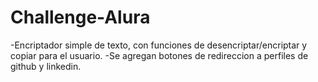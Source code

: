 # Challenge-Alura
-Encriptador simple de texto, con funciones de desencriptar/encriptar y copiar para el usuario.
-Se agregan botones de redireccion a perfiles de github y linkedin.
